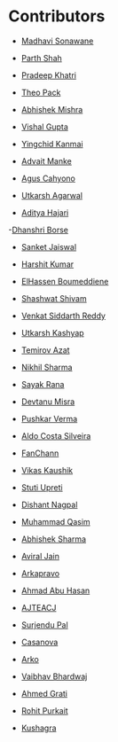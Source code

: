 # Contributors

- <a href="https://github.com/CODING-Enthusiast9857" target="_blank">Madhavi Sonawane</a>

- <a href="https://github.com/codingis4noobs2" target="_blank">Parth Shah</a>

- <a href="https://github.com/PradeepKhatri" target="_blank">Pradeep Khatri</a>

- <a href="https://github.com/FuriKuri" target="_blank">Theo Pack</a>

- <a href="https://github.com/Unseen-firebrand" target="_blank">Abhishek Mishra</a>

- <a href="https://github.com/guptamanu409" target="_blank">Vishal Gupta</a>

- <a href="https://github.com/Yingchid" target="_blank">Yingchid Kanmai</a>

- <a href="https://github.com/TGFlame" target="_blank">Advait Manke</a>

- <a href="https://github.com/balitax" target="_blank">Agus Cahyono</a>

- <a href="https://github.com/TGFlame" target="_blank">Utkarsh Agarwal</a>

- <a href="https://github.com/adityahajari14" target="_blank">Aditya Hajari</a>

-<a href="https://github.com/Dhanshriborse" target="_blank">Dhanshri Borse</a>

- <a href="https://github.com/SanketJ29" target="_blank">Sanket Jaiswal</a>

- <a href="https://github.com/harshitkumar77" target="_blank">Harshit Kumar</a>

- <a href="https://github.com/Elhasssen" target="_blank">ElHassen Boumeddiene</a>

- <a href="https://github.com/Shashwat49" target="_blank">Shashwat Shivam</a>

- <a href="https://github.com/venkat-siddarth" target="_blank">Venkat Siddarth Reddy</a>

- <a href="https://github.com/mrgentlemanus" target="_blank">Utkarsh Kashyap</a>

- <a href="https://github.com/temirovazat" target="_blank">Temirov Azat</a>

- <a href="https://github.com/Nikhilcode123" target="_blank">Nikhil Sharma</a>

- <a href="https://github.com/Sayak-Rana" target="_blank">Sayak Rana</a>

- <a href="https://github.com/devtanumisra" target="_blank">Devtanu Misra</a>

- <a href="https://github.com/pushkar2112" target="_blank">Pushkar Verma</a>

- <a href="https://github.com/backtoaldo" target="_blank">Aldo Costa Silveira</a>

- <a href="https://github.com/fanchann" target="_blank">FanChann</a>

- <a href="https://github.com/vipul723" target="_blank">Vikas Kaushik</a>

- <a href="https://github.com/thestuti" target="_blank">Stuti Upreti</a>

- <a href="https://github.com/Dishant10" target="_blank">Dishant Nagpal</a>

- <a href="https://github.com/qasim0014" target="_blank">Muhammad Qasim</a>

- <a href="https://github.com/Abhisharma85" target="_blank">Abhishek Sharma</a>

- <a href="https://github.com/Aviral2002" target="_blank">Aviral Jain</a>

- <a href="https://github.com/arka9088" target="_blank">Arkapravo</a>

- <a href="https://github.com/eby8zevin" target="_blank">Ahmad Abu Hasan</a>

- <a href="https://github.com/AJTEACH" target="_blank">AJTEACJ</a>

- <a href="https://github.com/surjendu104" target="_blank">Surjendu Pal</a>

- <a href="https://github.com/thecasanovaa" target="_blank">Casanova</a>

- <a href="https://github.com/beingcoder29" target="_blank">Arko</a>

- <a href="https://github.com/vaibhavx42" target="_blank">Vaibhav Bhardwaj</a>

- <a href="https://github.com/AhmedGrati" target="_blank">Ahmed Grati</a>

- <a href="https://github.com/codeswithroh" target="_blank">Rohit Purkait</a>

- <a href="https://github.com/kushagra-a" target="_blank">Kushagra</a>
